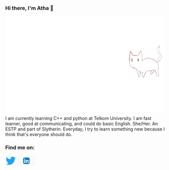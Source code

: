 ### Hi there, I'm Atha 👋

<a href="" target="blank"><img align="center" src="https://github.com/eursamajor/eursamajor/blob/8837061f7782f3f19032a62045c993ec5458e50f/Cat%20Animation%20by%20WhitePsych5%20on%20DeviantArt.gif" height="300" /></a>

I am currently learning C++ and python at Telkom University. I am fast learner, good at communicating, and could do basic English. She/Her. An ESTP and part of Slytherin. Everyday, I try to learn something new because I think that's everyone should do.

### Find me on:
<p align="left">
<a href="https://twitter.com/ancientaIe" target="blank"><img align="center" src="https://github.com/eursamajor/eursamajor/blob/a20248ae0f609f3511ac38ace5f63bf2d8a6b6d1/R%20(1).png" title = "Twitter" alt="" height="30" /></a>
<a href="[https://linkedin.com/in/eursamajor](https://www.linkedin.com/in/eursamajor/)" target="blank"><img align="center" src="https://github.com/eursamajor/eursamajor/blob/a20248ae0f609f3511ac38ace5f63bf2d8a6b6d1/linkedin-n.png" title = "Twitter" alt="" height="30" /></a>
<!--
**eursamajor/eursamajor** is a ✨ _special_ ✨ repository because its `README.md` (this file) appears on your GitHub profile.

Here are some ideas to get you started:

- 🔭 I’m currently working on ...
- 🌱 I’m currently learning ...
- 👯 I’m looking to collaborate on ...
- 🤔 I’m looking for help with ...
- 💬 Ask me about ...
- 📫 How to reach me: ...
- 😄 Pronouns: ...
- ⚡ Fun fact: ...
-->
